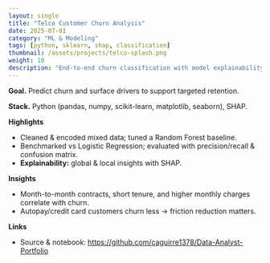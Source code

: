 ```yaml
---
layout: single
title: "Telco Customer Churn Analysis"
date: 2025-07-01
category: "ML & Modeling"
tags: [python, sklearn, shap, classification]
thumbnail: /assets/projects/telco-splash.png
weight: 10
description: "End-to-end churn classification with model explainability using SHAP."
---
```


**Goal.** Predict churn and surface drivers to support targeted retention.

**Stack.** Python (pandas, numpy, scikit-learn, matplotlib, seaborn), SHAP.

**Highlights**
- Cleaned & encoded mixed data; tuned a Random Forest baseline.
- Benchmarked vs Logistic Regression; evaluated with precision/recall & confusion matrix.
- **Explainability:** global & local insights with SHAP.

**Insights**
- Month-to-month contracts, short tenure, and higher monthly charges correlate with churn.
- Autopay/credit card customers churn less → friction reduction matters.

**Links**
- Source & notebook: <https://github.com/caguirre1378/Data-Analyst-Portfolio>
